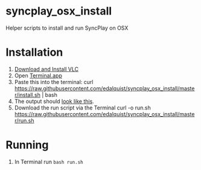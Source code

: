 # syncplay_osx_install

Helper scripts to install and run SyncPlay on OSX

# Installation

1. [Download and Install VLC](https://www.videolan.org/vlc/download-macosx.html)
1. Open [Terminal.app](https://www.youtube.com/watch?v=zw7Nd67_aFw)
1. Paste this into the terminal:
    curl https://raw.githubusercontent.com/edalquist/syncplay_osx_install/master/install.sh | bash
1. The output should [look like this]().
1. Download the run script via the Terminal 
    curl -o run.sh https://raw.githubusercontent.com/edalquist/syncplay_osx_install/master/run.sh

# Running

1. In Terminal run ```bash run.sh```
